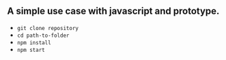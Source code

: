 ## A simple use case with javascript and prototype.

* `git clone repository`
* `cd path-to-folder`
* `npm install`
* `npm start`